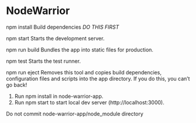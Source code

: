 # NodeWarrior

npm install
  Build dependencies
  *DO THIS FIRST*

npm start
  Starts the development server.

npm run build
  Bundles the app into static files for production.

npm test
  Starts the test runner.

npm run eject
  Removes this tool and copies build dependencies, configuration files
  and scripts into the app directory. If you do this, you can’t go back!


1. Run npm install in node-warrior-app.
2. Run npm start to start local dev server (http://localhost:3000).


Do not commit node-warrior-app/node_module directory
